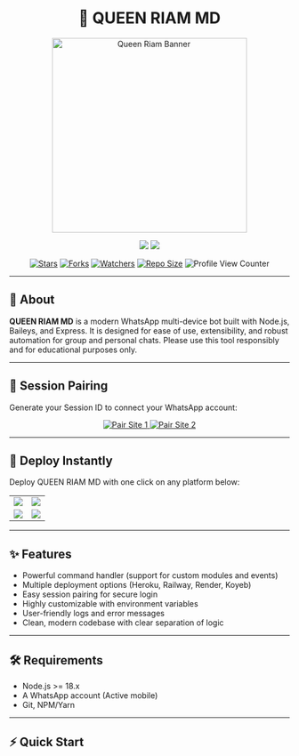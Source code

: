<!--
  QUEEN RIAM MD - Professional README
  Made by Hector Manuel
-->

<h1 align="center">👑 QUEEN RIAM MD</h1>

<p align="center">
  <img src="https://i.imgur.com/6H0FXSa.jpeg" alt="Queen Riam Banner" width="350" />
</p>

<p align="center">
  <a href="https://github.com/Dev-Kango" title="DevKango"><img src="https://img.shields.io/badge/DevKango-181717?style=for-the-badge&logo=github" /></a>
  <a href="https://wa.me/233000000000" title="Contact on WhatsApp"><img src="https://img.shields.io/badge/Contact-25D366?style=for-the-badge&logo=whatsapp&logoColor=white" /></a>
</p>

<p align="center">
  <a href="https://github.com/Dev-Kango/Queen-Riam-"><img src="https://img.shields.io/github/stars/Dev-Kango/Queen-Riam-?color=FFD700&style=flat-square" alt="Stars" /></a>
  <a href="https://github.com/Dev-Kango/Queen-Riam-/network/members"><img src="https://img.shields.io/github/forks/Dev-Kango/Queen-Riam-?color=00BFFF&style=flat-square" alt="Forks" /></a>
  <a href="https://github.com/Dev-Kango/Queen-Riam-/watchers"><img src="https://img.shields.io/github/watchers/Dev-Kango/Queen-Riam-?label=Watchers&color=orange&style=flat-square" alt="Watchers" /></a>
  <a href="https://github.com/Dev-Kango/Queen-Riam-"><img src="https://img.shields.io/github/repo-size/Dev-Kango/Queen-Riam-?style=flat-square&color=green" alt="Repo Size" /></a>
  <img src="https://komarev.com/ghpvc/?username=Dev-Kango&label=Profile+Views&color=blue&style=flat-square" alt="Profile View Counter"/>
</p>

---

## 📝 About

**QUEEN RIAM MD** is a modern WhatsApp multi-device bot built with Node.js, Baileys, and Express. It is designed for ease of use, extensibility, and robust automation for group and personal chats. Please use this tool responsibly and for educational purposes only.

---

## 🔑 Session Pairing

Generate your Session ID to connect your WhatsApp account:

<p align="center">
  <a href="https://riam-pair-site.onrender.com/pair" target="_blank">
    <img alt="Pair Site 1" src="https://img.shields.io/badge/Pair%20Site%201-233044?style=for-the-badge&logo=github&logoColor=white"/>
  </a>
  <a href="https://riam-pair-806c062bbf06.herokuapp.com/pair" target="_blank">
    <img alt="Pair Site 2" src="https://img.shields.io/badge/Pair%20Site%202-A10000?style=for-the-badge&logo=heroku&logoColor=white"/>
  </a>
</p>

---

## 🚀 Deploy Instantly

Deploy QUEEN RIAM MD with one click on any platform below:

<table align="center">
  <tr>
    <td align="center">
      <a href="https://dashboard.heroku.com/new?template=https://github.com/Dev-Kango/Queen-Riam-" target="_blank">
        <img src="https://img.shields.io/badge/Heroku-430098?style=for-the-badge&logo=heroku&logoColor=white"/>
      </a>
    </td>
    <td align="center">
      <a href="https://railway.app/new" target="_blank">
        <img src="https://img.shields.io/badge/Railway-FF8700?style=for-the-badge&logo=railway&logoColor=white"/>
      </a>
    </td>
  </tr>
  <tr>
    <td align="center">
      <a href="https://dashboard.render.com/web/new" target="_blank">
        <img src="https://img.shields.io/badge/Render-00ffaa?style=for-the-badge&logo=render&logoColor=white"/>
      </a>
    </td>
    <td align="center">
      <a href="https://app.koyeb.com/services/deploy?type=git&repository=Dev-Kango/Queen-Riam-" target="_blank">
        <img src="https://img.shields.io/badge/Koyeb-FF009D?style=for-the-badge&logo=koyeb&logoColor=white"/>
      </a>
    </td>
  </tr>
</table>

---

## ✨ Features

- Powerful command handler (support for custom modules and events)
- Multiple deployment options (Heroku, Railway, Render, Koyeb)
- Easy session pairing for secure login
- Highly customizable with environment variables
- User-friendly logs and error messages
- Clean, modern codebase with clear separation of logic

---

## 🛠️ Requirements

- Node.js >= 18.x
- A WhatsApp account (Active mobile)
- Git, NPM/Yarn

---

## ⚡ Quick Start
